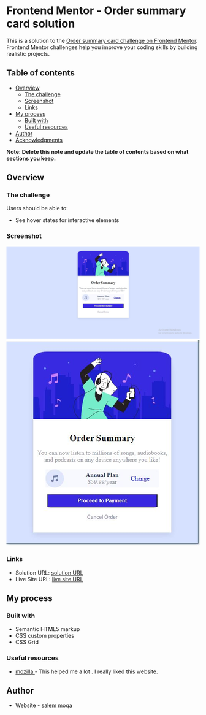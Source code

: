 # Frontend Mentor - Order summary card solution

This is a solution to the [Order summary card challenge on Frontend Mentor](https://www.frontendmentor.io/challenges/order-summary-component-QlPmajDUj). Frontend Mentor challenges help you improve your coding skills by building realistic projects. 

## Table of contents

- [Overview](#overview)
  - [The challenge](#the-challenge)
  - [Screenshot](#screenshot)
  - [Links](#links)
- [My process](#my-process)
  - [Built with](#built-with)
  - [Useful resources](#useful-resources)
- [Author](#author)
- [Acknowledgments](#acknowledgments)

**Note: Delete this note and update the table of contents based on what sections you keep.**

## Overview

### The challenge

Users should be able to:

- See hover states for interactive elements

### Screenshot

![Desktop screenshot](screenshot/Desktop.jpg)
![Moblie screenshot](screenshot/Mobile.jpg)



### Links

- Solution URL: [solution URL](https://github.com/moqasalem/order-summary)
- Live Site URL: [live site URL](https://your-live-site-url.com)

## My process

### Built with

- Semantic HTML5 markup
- CSS custom properties
- CSS Grid



### Useful resources

- [mozilla ](https://developer.mozilla.org/en-US/docs/Web/CSS) - This helped me a lot . I really liked this website.

## Author

- Website - [salem moqa](https://github.com/moqasalem)


